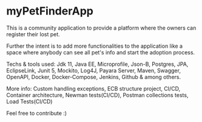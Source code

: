 # myPetFinderApp

This is a community application to provide a platform where the owners can register their lost pet.

Further the intent is to add more functionalities to the application like a space where anybody can see all pet's info and start the adoption process.

Techs & tools used: Jdk 11, Java EE, Microprofile, Json-B, Postgres, JPA, EclipseLink, Junit 5, Mockito, Log4J, Payara Server, Maven, Swagger, OpenAPI, Docker, Docker-Compose, Jenkins, Github & among others.

More info: Custom handling exceptions, ECB structure project, CI/CD, Container architecture, Newman tests(CI/CD), Postman collections tests, Load Tests(CI/CD)

Feel free to contribute :) 
